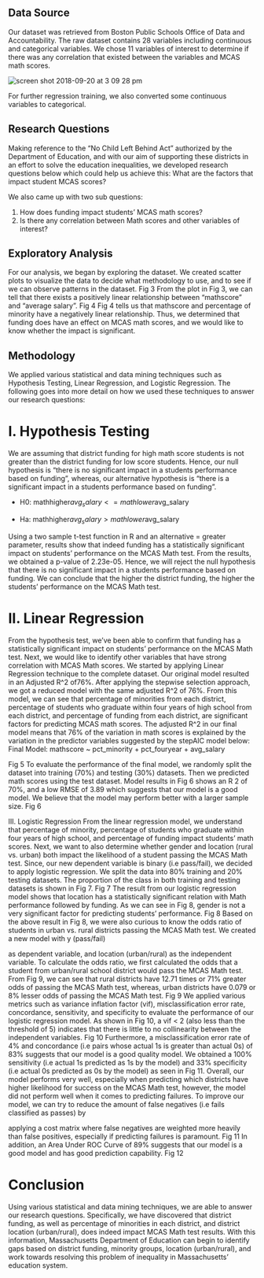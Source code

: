 ## Data Source
Our dataset was retrieved from Boston Public Schools Office of Data and Accountability. The raw dataset
contains 28 variables including continuous and categorical variables. We chose 11 variables of interest to
determine if there was any correlation that existed between the variables and MCAS math scores.

![screen shot 2018-09-20 at 3 09 28 pm](https://user-images.githubusercontent.com/31625655/45841284-4ec80a00-bce7-11e8-8abe-504e60ecf08d.png)

For further regression training, we also converted some continuous variables to categorical.

## Research Questions
Making reference to the “No Child Left Behind Act” authorized by the Department of Education, and
with our aim of supporting these districts in an effort to solve the education inequalities, we developed
research questions below which could help us achieve this:
What are the factors that impact student MCAS scores?

We also came up with two sub questions:
1. How does funding impact students’ MCAS math scores?
2. Is there any correlation between Math scores and other variables of interest?


## Exploratory Analysis
For our analysis, we began by exploring the dataset. We created scatter plots to visualize the data to
decide what methodology to use, and to see if we can observe patterns in the dataset.
Fig 3
From the plot in Fig 3, we can tell that there exists a positively linear relationship between “mathscore”
and “average salary”.
Fig 4
Fig 4 tells us that mathscore and percentage of minority have a negatively linear relationship. Thus, we
determined that funding does have an effect on MCAS math scores, and we would like to know whether
the impact is significant.

## Methodology

We applied various statistical and data mining techniques such as Hypothesis Testing, Linear Regression,
and Logistic Regression. The following goes into more detail on how we used these techniques to answer
our research questions:
# I. Hypothesis Testing
We are assuming that district funding for high math score students is not greater than the district
funding for low score students. Hence, our null hypothesis is “there is no significant impact in a
students performance based on funding”, whereas, our alternative hypothesis is “there is a
significant impact in a students performance based on funding”.

* H​0: mathhigher$avg_salary <= mathlower$avg_salary

* H​a: mathhigher$avg_salary > mathlower$avg_salary

Using a two sample t-test function in R and an alternative = greater parameter, results show
that indeed funding has a statistically significant impact on students’ performance on the MCAS
Math test. From the results, we obtained a p-value of 2.23e-05. Hence, we will reject the null
hypothesis that there is no significant impact in a students performance based on funding. We can
conclude that the higher the district funding, the higher the students’ performance on the MCAS
Math test.

# II. Linear Regression
From the hypothesis test, we’ve been able to confirm that funding has a statistically significant
impact on students’ performance on the MCAS Math test. Next, we would like to identify other
variables that have strong correlation with MCAS Math scores. We started by applying Linear
Regression technique to the complete dataset. Our original model resulted in an Adjusted R^2 of76%. After applying the stepwise selection approach, we got a reduced model with the same
adjusted R^2 of 76%. From this model, we can see that percentage of minorities from each district,
percentage of students who graduate within four years of high school from each district, and
percentage of funding from each district, are significant factors for predicting MCAS math scores.
The adjusted R^2 in our final model means that 76% of the variation in math scores is explained by
the variation in the predictor variables suggested by the stepAIC model below:
Final Model: mathscore ~ pct_minority + pct_fouryear + avg_salary

Fig 5
To evaluate the performance of the final model, we randomly split the dataset into training (70%)
and testing (30%) datasets. Then we predicted math scores using the test dataset. Model results in
Fig 6 shows an R
2 of 70%, and a low RMSE of 3.89 which suggests that our model is a good
model. We believe that the model may perform better with a larger sample size.
Fig 6

III. Logistic Regression
From the linear regression model, we understand that percentage of minority, percentage of
students who graduate within four years of high school, and percentage of funding impact
students’ math scores. Next, we want to also determine whether gender and location (rural vs.
urban) both impact the likelihood of a student passing the MCAS Math test. Since, our new
dependent variable is binary (i.e pass/fail), we decided to apply logistic regression. We split the
data into 80% training and 20% testing datasets. The proportion of the class in both training and
testing datasets is shown in Fig 7.
Fig 7
The result from our logistic regression model shows that location has a statistically significant
relation with Math performance followed by funding. As we can see in Fig 8, gender is not a very
significant factor for predicting students’ performance.
Fig 8
Based on the above result in Fig 8, we were also curious to know the odds ratio of students in
urban vs. rural districts passing the MCAS Math test. We created a new model with y (pass/fail)

as dependent variable, and location (urban/rural) as the independent variable. To calculate the
odds ratio, we first calculated the odds that a student from urban/rural school district would pass
the MCAS Math test. From Fig 9, we can see that rural districts have 12.71 times or 71% greater
odds of passing the MCAS Math test, whereas, urban districts have 0.079 or 8% lesser odds of
passing the MCAS Math test.
Fig 9
We applied various metrics such as variance inflation factor (vif), misclassification error rate,
concordance, sensitivity, and specificity to evaluate the performance of our logistic regression
model. As shown in Fig 10, a vif < 2 (also less than the threshold of 5) indicates that there is little
to no collinearity between the independent variables.
Fig 10
Furthermore, a misclassification error rate of 4% and concordance (i.e pairs whose actual 1s is
greater than actual 0s) of 83% suggests that our model is a good quality model. We obtained a
100% sensitivity (i.e actual 1s predicted as 1s by the model) and 33% specificity (i.e actual 0s
predicted as 0s by the model) as seen in Fig 11. Overall, our model performs very well, especially
when predicting which districts have higher likelihood for success on the MCAS Math test,
however, the model did not perform well when it comes to predicting failures. To improve our
model, we can try to reduce the amount of false negatives (i.e fails classified as passes) by

applying a cost matrix where false negatives are weighted more heavily than false positives,
especially if predicting failures is paramount.
Fig 11
In addition, an Area Under ROC Curve of 89% suggests that our model is a good model and has
good prediction capability.
Fig 12


# Conclusion
Using various statistical and data mining techniques, we are able to answer our research questions.
Specifically, we have discovered that district funding, as well as percentage of minorities in each district,
and district location (urban/rural), does indeed impact MCAS Math test results. With this information,
Massachusetts Department of Education can begin to identify gaps based on district funding, minority
groups, location (urban/rural), and work towards resolving this problem of inequality in Massachusetts’
education system.

